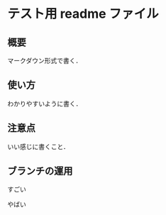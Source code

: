 # テスト用 readme ファイル

## 概要

マークダウン形式で書く．

## 使い方

わかりやすいように書く．

## 注意点

いい感じに書くこと．

## ブランチの運用

すごい

やばい
